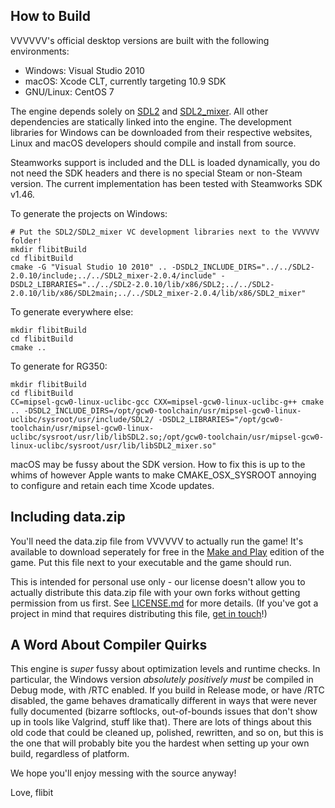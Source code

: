 How to Build
------------
VVVVVV's official desktop versions are built with the following environments:

- Windows: Visual Studio 2010
- macOS: Xcode CLT, currently targeting 10.9 SDK
- GNU/Linux: CentOS 7

The engine depends solely on [SDL2](https://libsdl.org/) and
[SDL2_mixer](https://www.libsdl.org/projects/SDL_mixer/). All other dependencies
are statically linked into the engine. The development libraries for Windows can
be downloaded from their respective websites, Linux and macOS developers should
compile and install from source.

Steamworks support is included and the DLL is loaded dynamically, you do not
need the SDK headers and there is no special Steam or non-Steam version. The
current implementation has been tested with Steamworks SDK v1.46.

To generate the projects on Windows:
```
# Put the SDL2/SDL2_mixer VC development libraries next to the VVVVVV folder!
mkdir flibitBuild
cd flibitBuild
cmake -G "Visual Studio 10 2010" .. -DSDL2_INCLUDE_DIRS="../../SDL2-2.0.10/include;../../SDL2_mixer-2.0.4/include" -DSDL2_LIBRARIES="../../SDL2-2.0.10/lib/x86/SDL2;../../SDL2-2.0.10/lib/x86/SDL2main;../../SDL2_mixer-2.0.4/lib/x86/SDL2_mixer"
```

To generate everywhere else:
```
mkdir flibitBuild
cd flibitBuild
cmake ..
```

To generate for RG350:
```
mkdir flibitBuild
cd flibitBuild
CC=mipsel-gcw0-linux-uclibc-gcc CXX=mipsel-gcw0-linux-uclibc-g++ cmake .. -DSDL2_INCLUDE_DIRS=/opt/gcw0-toolchain/usr/mipsel-gcw0-linux-uclibc/sysroot/usr/include/SDL2/ -DSDL2_LIBRARIES="/opt/gcw0-toolchain/usr/mipsel-gcw0-linux-uclibc/sysroot/usr/lib/libSDL2.so;/opt/gcw0-toolchain/usr/mipsel-gcw0-linux-uclibc/sysroot/usr/lib/libSDL2_mixer.so"
```

macOS may be fussy about the SDK version. How to fix this is up to the whims of
however Apple wants to make CMAKE_OSX_SYSROOT annoying to configure and retain
each time Xcode updates.

Including data.zip
------------
You'll need the data.zip file from VVVVVV to actually run the game! It's
available to download seperately for free in the
[Make and Play](http://distractionware.com/blog/category/vvvvvv-make-and-play/)
edition of the game. Put this file next to your executable and the game should
run.

This is intended for personal use only - our license doesn't allow you to
actually distribute this data.zip file with your own forks without getting
permission from us first. See [LICENSE.md](../LICENSE.md) for more details. (If
you've got a project in mind that requires distributing this
file, [get in touch](http://distractionware.com/email/)!)

A Word About Compiler Quirks
----------------------------

This engine is _super_ fussy about optimization levels and runtime checks. In
particular, the Windows version _absolutely positively must_ be compiled in
Debug mode, with /RTC enabled. If you build in Release mode, or have /RTC
disabled, the game behaves dramatically different in ways that were never fully
documented (bizarre softlocks, out-of-bounds issues that don't show up in tools
like Valgrind, stuff like that). There are lots of things about this old code
that could be cleaned up, polished, rewritten, and so on, but this is the one
that will probably bite you the hardest when setting up your own build,
regardless of platform.

We hope you'll enjoy messing with the source anyway!

Love, flibit
